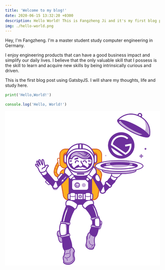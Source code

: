 ```yaml
---
title: 'Welcome to my blog!'
date: 2020-06-15 13:32:20 +0300
description: Hello World! This is Fangzheng Ji and it's my first blog post here. 
img: ./hello-world.png
---
```


Hey, I'm Fangzheng. I'm a master student study computer engineering in Germany. 

I enjoy engineering products that can have a good business impact and simplify our daily lives. I believe that the only valuable skill that I possess is the skill to learn and acquire new skills by being intrinsically curious and driven.


This is the first blog post using GatsbyJS. I will share my thoughts, life and study here. 

```python
print('Hello,World!')
```


```javascript
console.log('Hello, World!')
```

![gatsby](./gatsby-astronaut.png)


